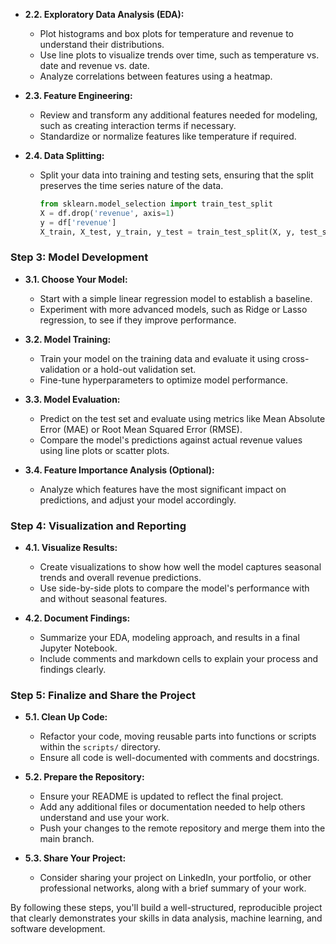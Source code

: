    - **2.2. Exploratory Data Analysis (EDA):**
     - Plot histograms and box plots for temperature and revenue to understand their distributions.
     - Use line plots to visualize trends over time, such as temperature vs. date and revenue vs. date.
     - Analyze correlations between features using a heatmap.

   - **2.3. Feature Engineering:**
     - Review and transform any additional features needed for modeling, such as creating interaction terms if necessary.
     - Standardize or normalize features like temperature if required.

   - **2.4. Data Splitting:**
     - Split your data into training and testing sets, ensuring that the split preserves the time series nature of the data.
       ```python
       from sklearn.model_selection import train_test_split
       X = df.drop('revenue', axis=1)
       y = df['revenue']
       X_train, X_test, y_train, y_test = train_test_split(X, y, test_size=0.2, shuffle=False)
       ```

### **Step 3: Model Development**
   - **3.1. Choose Your Model:**
     - Start with a simple linear regression model to establish a baseline.
     - Experiment with more advanced models, such as Ridge or Lasso regression, to see if they improve performance.

   - **3.2. Model Training:**
     - Train your model on the training data and evaluate it using cross-validation or a hold-out validation set.
     - Fine-tune hyperparameters to optimize model performance.

   - **3.3. Model Evaluation:**
     - Predict on the test set and evaluate using metrics like Mean Absolute Error (MAE) or Root Mean Squared Error (RMSE).
     - Compare the model's predictions against actual revenue values using line plots or scatter plots.

   - **3.4. Feature Importance Analysis (Optional):**
     - Analyze which features have the most significant impact on predictions, and adjust your model accordingly.

### **Step 4: Visualization and Reporting**
   - **4.1. Visualize Results:**
     - Create visualizations to show how well the model captures seasonal trends and overall revenue predictions.
     - Use side-by-side plots to compare the model's performance with and without seasonal features.

   - **4.2. Document Findings:**
     - Summarize your EDA, modeling approach, and results in a final Jupyter Notebook.
     - Include comments and markdown cells to explain your process and findings clearly.

### **Step 5: Finalize and Share the Project**
   - **5.1. Clean Up Code:**
     - Refactor your code, moving reusable parts into functions or scripts within the `scripts/` directory.
     - Ensure all code is well-documented with comments and docstrings.

   - **5.2. Prepare the Repository:**
     - Ensure your README is updated to reflect the final project.
     - Add any additional files or documentation needed to help others understand and use your work.
     - Push your changes to the remote repository and merge them into the main branch.

   - **5.3. Share Your Project:**
     - Consider sharing your project on LinkedIn, your portfolio, or other professional networks, along with a brief summary of your work.

By following these steps, you'll build a well-structured, reproducible project that clearly demonstrates your skills in data analysis, machine learning, and software development.